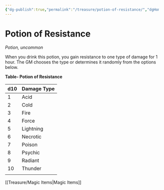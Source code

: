 ```yaml
---
{"dg-publish":true,"permalink":"/treasure/potion-of-resistance/","dgHomeLink":false,"dgPassFrontmatter":true}
---
```



# Potion of Resistance

*Potion, uncommon*

When you drink this potion, you gain resistance to one type of damage for 1 hour. The GM chooses the type or determines it randomly from the options below.

**Table- Potion of Resistance**

| d10 | Damage Type |
|-----|-------------|
| 1   | Acid        |
| 2   | Cold        |
| 3   | Fire        |
| 4   | Force       |
| 5   | Lightning   |
| 6   | Necrotic    |
| 7   | Poison      |
| 8   | Psychic     |
| 9   | Radiant     |
| 10  | Thunder     |
|     |             |


[[Treasure/Magic Items|Magic Items]]